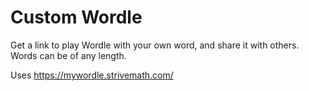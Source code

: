 # Custom Wordle

Get a link to play Wordle with your own word, and share it with others.
Words can be of any length.

Uses https://mywordle.strivemath.com/